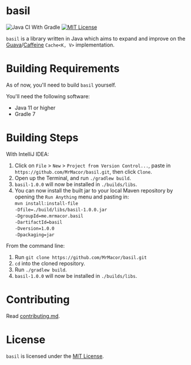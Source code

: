# basil
![Java CI With Gradle](https://img.shields.io/github/workflow/status/MrMacor/basil/Java%20CI%20with%20Gradle/main?color=629660&label=basil) [![MIT License](https://img.shields.io/badge/license-MIT-blue)](license.txt)

`basil` is a library written in Java which aims to expand and improve on the [Guava](https://github.com/google/guava "google/guava")/[Caffeine](https://github.com/ben-manes/caffeine "ben-manes/caffeine") `Cache<K, V>` implementation.

# Building Requirements
As of now, you'll need to build `basil` yourself.

You'll need the following software:
  - Java 11 or higher
  - Gradle 7

# Building Steps
With IntelliJ IDEA:
  1. Click on `File` > `New` > `Project from Version Control...`, paste in `https://github.com/MrMacor/basil.git`, then click `Clone`.
  2. Open up the Terminal, and run `./gradlew build`.
  3. `basil-1.0.0` will now be installed in `./builds/libs`.
  4. You can now install the built jar to your local Maven repository by opening the `Run Anything` menu and pasting in:
     <br>`mvn install:install-file `
     <br>`-Dfile=./build/libs/basil-1.0.0.jar `
     <br>`-DgroupId=me.mrmacor.basil `
     <br>`-DartifactId=basil `
     <br>`-Dversion=1.0.0 `
     <br>`-Dpackaging=jar `

From the command line:
  1. Run `git clone https://github.com/MrMacor/basil.git`
  2. `cd` into the cloned repository.
  3. Run `./gradlew build`.
  4. `basil-1.0.0` will now be installed in `./builds/libs`.

# Contributing
Read [contributing.md](../main/contributing.md "contributing.md").

# License
`basil` is licensed under the [MIT License](../main/LICENSE "LICENSE").

